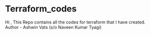 # Terraform_codes
Hi , This Repo contains all the codes for terraform that I have created.
<br>
Author - Ashwin Vats (s/o Naveen Kumar Tyagi)
